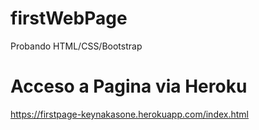 # firstWebPage
Probando HTML/CSS/Bootstrap

# Acceso a Pagina via Heroku
https://firstpage-keynakasone.herokuapp.com/index.html
